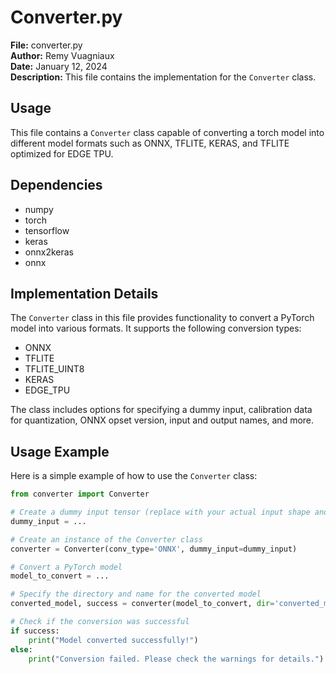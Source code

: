 # Converter.py

**File:** converter.py  
**Author:** Remy Vuagniaux  
**Date:** January 12, 2024  
**Description:** This file contains the implementation for the `Converter` class.

## Usage

This file contains a `Converter` class capable of converting a torch model into different model formats such as ONNX, TFLITE, KERAS, and TFLITE optimized for EDGE TPU.

## Dependencies

- numpy
- torch
- tensorflow
- keras
- onnx2keras
- onnx

## Implementation Details

The `Converter` class in this file provides functionality to convert a PyTorch model into various formats. It supports the following conversion types:

- ONNX
- TFLITE
- TFLITE_UINT8
- KERAS
- EDGE_TPU

The class includes options for specifying a dummy input, calibration data for quantization, ONNX opset version, input and output names, and more.

## Usage Example

Here is a simple example of how to use the `Converter` class:

```python
from converter import Converter

# Create a dummy input tensor (replace with your actual input shape and values)
dummy_input = ...

# Create an instance of the Converter class
converter = Converter(conv_type='ONNX', dummy_input=dummy_input)

# Convert a PyTorch model
model_to_convert = ...

# Specify the directory and name for the converted model
converted_model, success = converter(model_to_convert, dir='converted_models', name='converted_model')

# Check if the conversion was successful
if success:
    print("Model converted successfully!")
else:
    print("Conversion failed. Please check the warnings for details.")
